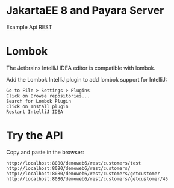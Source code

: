 # JakartaEE 8 and Payara Server
Example Api REST

# Lombok

 The Jetbrains IntelliJ IDEA editor is compatible with lombok.

Add the Lombok IntelliJ plugin to add lombok support for IntelliJ:
    
    Go to File > Settings > Plugins
    Click on Browse repositories...
    Search for Lombok Plugin
    Click on Install plugin
    Restart IntelliJ IDEA
    
# Try the API 

Copy and paste in the browser:

```
http://localhost:8080/demoweb6/rest/customers/test
http://localhost:8080/demoweb6/rest/customers/
http://localhost:8080/demoweb6/rest/customers/getcustomer
http://localhost:8080/demoweb6/rest/customers/getcustomer/45
```